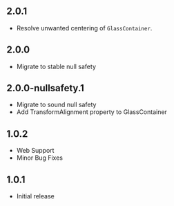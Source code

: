 ## 2.0.1

* Resolve unwanted centering of `GlassContainer`.

## 2.0.0

* Migrate to stable null safety

## 2.0.0-nullsafety.1

* Migrate to sound null safety
* Add TransformAlignment property to GlassContainer

## 1.0.2

* Web Support
* Minor Bug Fixes

## 1.0.1

* Initial release